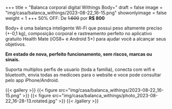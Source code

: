 +++
title = "Balanca corporal digital Withings Body+"
draft = false
image = "img/casa/balanca_withings/2023-08-22_16-15.png"
showonlyimage = false
weight = 1
+++
50% OFF: De ~~1.600~~ por **R$ 800**

Body+ é uma balança inteligente Wi-Fi que possui peso altamente preciso (+-0,1 kg), composição corporal e rastreamento perfeito no aplicativo gratuito Health Mate (iOS8+ e Android 5+) para ajudar você a alcançar seus objetivos.
<!--more-->

**Em estado de nova, perfeito funcionamento, sem riscos, marcas ou sinais.**

Suporta multiplos perfis de usuario (toda a familia), conecta com wifi e bluetooth, envia todas as medicoes para o website e voce pode consultar pelo app iPhone/Android.

{{< gallery >}}
{{< figure src="img/casa/balanca_withings/2023-08-22_16-15.png" >}}
{{< figure src="img/casa/balanca_withings/photo_2023-08-22_16-28-13.rotated.jpg" >}}
{{< /gallery >}}
